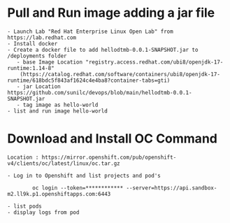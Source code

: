 # Pull and Run image adding a jar file
    - Launch Lab "Red Hat Enterprise Linux Open Lab" from https://lab.redhat.com
    - Install docker    
    - Create a docker file to add hellodtmb-0.0.1-SNAPSHOT.jar to /deployments folder
       - base Image Location "registry.access.redhat.com/ubi8/openjdk-17-runtime:1.14-8"
        (https://catalog.redhat.com/software/containers/ubi8/openjdk-17-runtime/618bdc5f843af1624c4e4ba8?container-tabs=gti)
       - jar Location https://github.com/sunilc/devops/blob/main/hellodtmb-0.0.1-SNAPSHOT.jar
       - tag image as hello-world
    - list and run image hello-world

# Download and Install OC Command
    Location : https://mirror.openshift.com/pub/openshift-v4/clients/oc/latest/linux/oc.tar.gz

    - Log in to Openshift and list projects and pod's
```
        oc login --token=************ --server=https://api.sandbox-m2.ll9k.p1.openshiftapps.com:6443
```
    - list pods
    - display logs from pod